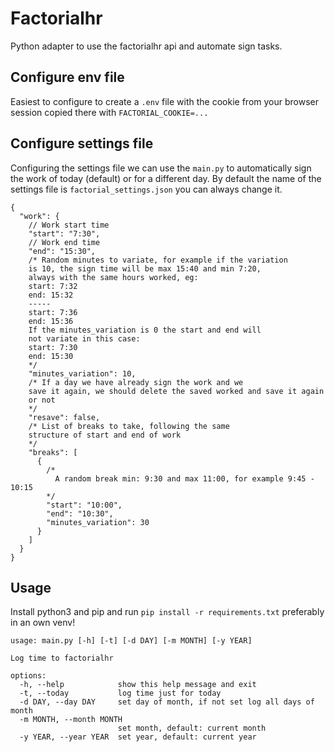 # Factorialhr
Python adapter to use the factorialhr api and automate
sign tasks.

## Configure env file
Easiest to configure to create a `.env` file with the
cookie from your browser session copied there with
`FACTORIAL_COOKIE=...`

## Configure settings file
Configuring the settings file we can use the `main.py`
to automatically sign the work of today (default) 
or for a different day.
By default the name of the settings file is
`factorial_settings.json` you can always change it.
```json5
{
  "work": {
    // Work start time
    "start": "7:30",
    // Work end time
    "end": "15:30",
    /* Random minutes to variate, for example if the variation
    is 10, the sign time will be max 15:40 and min 7:20,
    always with the same hours worked, eg:
    start: 7:32
    end: 15:32
    -----
    start: 7:36
    end: 15:36
    If the minutes_variation is 0 the start and end will
    not variate in this case:
    start: 7:30
    end: 15:30
    */
    "minutes_variation": 10,
    /* If a day we have already sign the work and we
    save it again, we should delete the saved worked and save it again
    or not
    */
    "resave": false,
    /* List of breaks to take, following the same
    structure of start and end of work
    */
    "breaks": [
      {
        /*
          A random break min: 9:30 and max 11:00, for example 9:45 - 10:15
        */
        "start": "10:00",
        "end": "10:30",
        "minutes_variation": 30
      }
    ]
  }
}
```

## Usage

Install python3 and pip and run `pip install -r requirements.txt`
preferably in an own venv!

```
usage: main.py [-h] [-t] [-d DAY] [-m MONTH] [-y YEAR]

Log time to factorialhr

options:
  -h, --help            show this help message and exit
  -t, --today           log time just for today
  -d DAY, --day DAY     set day of month, if not set log all days of month
  -m MONTH, --month MONTH
                        set month, default: current month
  -y YEAR, --year YEAR  set year, default: current year
```
